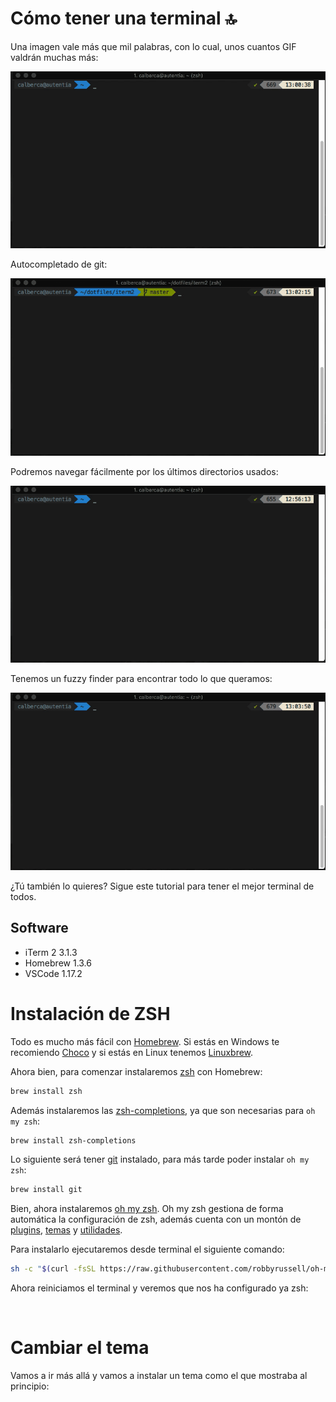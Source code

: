 # Cómo tener una terminal 🔝

Una imagen vale más que mil palabras, con lo cual, unos cuantos GIF valdrán muchas más:

![Autocompletado de directorios](./../imgs/terminal/zsh.gif)

Autocompletado de git:

![Autocompletado de git](./../imgs/terminal/git.gif)

Podremos navegar fácilmente por los últimos directorios usados:

![Z](./../imgs/terminal/z.gif)

Tenemos un fuzzy finder para encontrar todo lo que queramos:

![FZF](./../imgs/terminal/fzf.gif)

¿Tú también lo quieres? Sigue este tutorial para tener el mejor terminal de todos.

## Software

* iTerm 2 3.1.3
* Homebrew 1.3.6
* VSCode 1.17.2

# Instalación de ZSH

Todo es mucho más fácil con [Homebrew](https://brew.sh/). Si estás en Windows te recomiendo [Choco](https://chocolatey.org/) y si estás en Linux tenemos [Linuxbrew](linuxbrew.sh).

Ahora bien, para comenzar instalaremos [zsh](http://www.zsh.org/) con Homebrew:

```bash
brew install zsh
```

Además instalaremos las [zsh-completions](https://github.com/zsh-users/zsh-completions), ya que son necesarias para `oh my zsh`:

```bash
brew install zsh-completions
```

Lo siguiente será tener [git](https://git-scm.com/) instalado, para más tarde poder instalar `oh my zsh`:

```bash
brew install git
```

Bien, ahora instalaremos [oh my zsh](https://github.com/robbyrussell/oh-my-zsh). Oh my zsh gestiona de forma automática la configuración de zsh, además cuenta con un montón de [plugins](https://github.com/robbyrussell/oh-my-zsh/tree/master/plugins), [temas](https://github.com/robbyrussell/oh-my-zsh/wiki/External-themes) y [utilidades](https://github.com/robbyrussell/oh-my-zsh/tree/master/tools).

Para instalarlo ejecutaremos desde terminal el siguiente comando:

```bash
sh -c "$(curl -fsSL https://raw.githubusercontent.com/robbyrussell/oh-my-zsh/master/tools/install.sh)"
```

Ahora reiniciamos el terminal y veremos que nos ha configurado ya zsh:

![]()

# Cambiar el tema

Vamos a ir más allá y vamos a instalar un tema como el que mostraba al principio:
